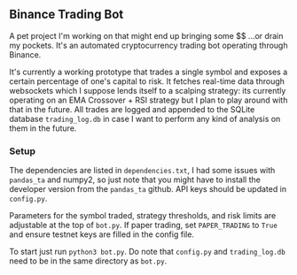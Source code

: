 ## Binance Trading Bot

A pet project I'm working on that might end up bringing some $$ ...or drain my pockets. It's an automated cryptocurrency trading bot operating through Binance.

It's currently a working prototype that trades a single symbol and exposes a certain percentage of one's capital to risk. It fetches real-time data through websockets which I suppose lends itself to a scalping strategy: its currently operating on an EMA Crossover + RSI strategy but I plan to play around with that in the future. All trades are logged and appended to the SQLite database `trading_log.db` in case I want to perform any kind of analysis on them in the future.


### Setup
The dependencies are listed in `dependencies.txt`, I had some issues with `pandas_ta` and numpy2, so just note that you might have to install the developer version from the `pandas_ta` github. API keys should be updated in `config.py`.

Parameters for the symbol traded, strategy thresholds, and risk limits are adjustable at the top of `bot.py`. If paper trading, set `PAPER_TRADING` to `True` and ensure testnet keys are filled in the config file.

To start just run `python3 bot.py`. Do note that `config.py` and `trading_log.db` need to be in the same directory as `bot.py`.
